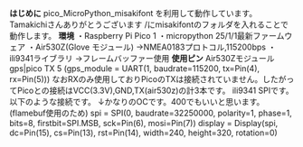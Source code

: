 **はじめに**
pico_MicroPython_misakifont
を利用して動作しています。
 Tamakichiさんありがとうございます
/にmisakifontのフォルダを入れることで動作します。
**環境**
・Raspberry Pi Pico 1
・micropython 25/1/1最新ファームウェア
・Air530Z(Glove モジュール)
→NMEA0183プロトコル,115200bps
・ili9341ライブラリ
→フレームバッファー使用
**使用ピン**
Air530Zモジュール
gps|pico
TX  5
(gps_module = UART(1, baudrate=115200, tx=Pin(4), rx=Pin(5)))
なおRXのみ使用しておりPicoのTXは接続されていません。したがってPicoとの接続はVCC(3.3V),GND,TX(air530z)の計3本です。
ili9341
SPIです。以下のような接続です。
                      ↓かなりのOCです。400でもいいと思います。(flamebuf使用のため)
spi = SPI(0, baudrate=32250000, polarity=1, phase=1, bits=8, firstbit=SPI.MSB, sck=Pin(6), mosi=Pin(7))
display = Display(spi, dc=Pin(15), cs=Pin(13), rst=Pin(14), width=240, height=320, rotation=0)
